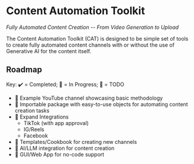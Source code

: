 # Content Automation Toolkit
*Fully Automated Content Creation -- From Video Generation to Upload*

The Content Automation Toolkit (CAT) is designed to be simple set of tools to create fully automated content channels with or without the use of Generative AI for the content itself.

## Roadmap
Key: ✔️ = Completed;  🚧 = In Progress;  📝 = TODO
- 🚧 Example YouTube channel showcasing basic methodology
- 📝 Importable package with easy-to-use objects for automating content creation tasks
- 📝 Expand Integrations
  - TikTok (with app approval)
  - IG/Reels
  - Facebook
- 📝 Templates/Cookbook for creating new channels
- 📝 AI/LLM integration for content creation
- 📝 GUI/Web App for no-code support 
